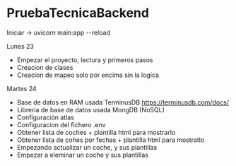 # PruebaTecnicaBackend
Iniciar -> uvicorn main:app --reload

Lunes 23 
- Empezar el proyecto, lectura y primeros pasos
- Creacion de clases 
- Creacion de mapeo solo por encima sin la logica

Martes 24
- Base de datos en RAM  usada TerminusDB https://terminusdb.com/docs/
- Libreria de base de datos usada MongDB (NoSQL)
- Configuración atlas
- Configuracion del fichero .env 
- Obtener lista de coches + plantilla html para mostrarlo
- Obtener lista de cohes por fechas + plantilla html para mostratlo 
- Empezando actualizar un coche, y sus plantillas 
- Empezar a eleminar un coche y sus plantillas 
